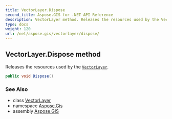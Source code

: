 ```yaml
---
title: VectorLayer.Dispose
second_title: Aspose.GIS for .NET API Reference
description: VectorLayer method. Releases the resources used by the VectorLayer
type: docs
weight: 120
url: /net/aspose.gis/vectorlayer/dispose/
---
```

## VectorLayer.Dispose method

Releases the resources used by the [`VectorLayer`](../).

```csharp
public void Dispose()
```

### See Also

* class [VectorLayer](../)
* namespace [Aspose.Gis](../../vectorlayer/)
* assembly [Aspose.GIS](../../../)


